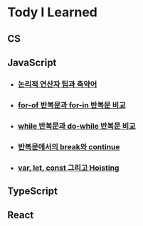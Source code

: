 # Tody I Learned

## CS

## JavaScript

- ### [논리적 연산자 팁과 축약어](https://github.com/DINGUNOTE/TIL/blob/main/JavaScript/230213.md)
- ### [for-of 반복문과 for-in 반복문 비교](https://github.com/DINGUNOTE/TIL/blob/main/JavaScript/230214.md)
- ### [while 반복문과 do-while 반복문 비교](https://github.com/DINGUNOTE/TIL/blob/main/JavaScript/230214-2.md)
- ### [반복문에서의 break와 continue](https://github.com/DINGUNOTE/TIL/blob/main/JavaScript/230215.md)
- ### [var, let, const 그리고 Hoisting](https://github.com/DINGUNOTE/TIL/blob/main/JavaScript/230215.md)

## TypeScript

## React

